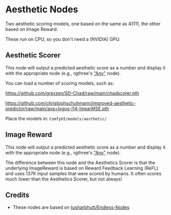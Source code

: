 # Aesthetic Nodes
Two aesthetic scoring models, one based on the same as A1111, the other based on Image Reward.

These run on CPU, so you don't need a (NVIDIA) GPU.

## Aesthetic Scorer

This node will output a predicted aesthetic score as a number and display it with the appropriate node (e.g., rgthree's ["Any"](https://github.com/rgthree/rgthree-comfy#display-any) node).   

You can load a number of scoring models, such as:

https://github.com/grexzen/SD-Chad/raw/main/chadscorer.pth

https://github.com/christophschuhmann/improved-aesthetic-predictor/raw/main/ava+logos-l14-linearMSE.pth

Place the models in: `ComfyUI/models/aesthetic/`

## Image Reward

This node will output a predicted aesthetic score as a number and display it with the appropriate node (e.g., rgthree's ["Any"](https://github.com/rgthree/rgthree-comfy#display-any) node).

The difference between this node and the Aesthetics Scorer is that the underlying ImageReward is based on Reward Feedback Learning (ReFL) and uses 137K input samples that were scored by humans.  It often scores much lower than the Aesthetics Scorer, but not always!

## Credits

+ These nodes are based on [tusharbhutt/Endless-Nodes](https://github.com/tusharbhutt/Endless-Nodes)

